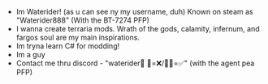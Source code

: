 - Im Waterider! (as u can see ny my username, duh) Known on steam as "Waterider888" (With the BT-7274 PFP)
- I wanna create terraria mods. Wrath of the gods, calamity, infernum, and fargos soul are my main inspirations. 
- Im tryna learn C# for modding!
- Im a guy
- Contact me thru discord - "waterider🧀 🌳=❌/🌳🔥=✅" (with the agent pea PFP) 
  

<!---
Waterider/Waterider is a ✨ special ✨ repository because its `README.md` (this file) appears on your GitHub profile.
You can click the Preview link to take a look at your changes.
--->
